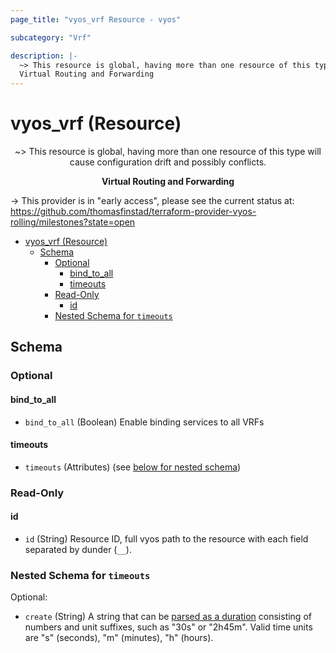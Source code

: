 ```yaml
---
page_title: "vyos_vrf Resource - vyos"

subcategory: "Vrf"

description: |-
  ~> This resource is global, having more than one resource of this type will cause configuration drift and possibly conflicts.
  Virtual Routing and Forwarding
---
```


# vyos_vrf (Resource)
<center>

~> This resource is global, having more than one resource of this type will cause configuration drift and possibly conflicts.

**Virtual Routing and Forwarding**


</center>

-> This provider is in "early access", please see the current status at: https://github.com/thomasfinstad/terraform-provider-vyos-rolling/milestones?state=open

<!--TOC-->

- [vyos_vrf (Resource)](#vyos_vrf-resource)
  - [Schema](#schema)
    - [Optional](#optional)
      - [bind_to_all](#bind_to_all)
      - [timeouts](#timeouts)
    - [Read-Only](#read-only)
      - [id](#id)
    - [Nested Schema for `timeouts`](#nested-schema-for-timeouts)

<!--TOC-->

<!-- schema generated by tfplugindocs -->
## Schema

### Optional

#### bind_to_all
- `bind_to_all` (Boolean) Enable binding services to all VRFs
#### timeouts
- `timeouts` (Attributes) (see [below for nested schema](#nestedatt--timeouts))

### Read-Only

#### id
- `id` (String) Resource ID, full vyos path to the resource with each field separated by dunder (`__`).

<a id="nestedatt--timeouts"></a>
### Nested Schema for `timeouts`

Optional:

- `create` (String) A string that can be [parsed as a duration](https://pkg.go.dev/time#ParseDuration) consisting of numbers and unit suffixes, such as &#34;30s&#34; or &#34;2h45m&#34;. Valid time units are &#34;s&#34; (seconds), &#34;m&#34; (minutes), &#34;h&#34; (hours).
